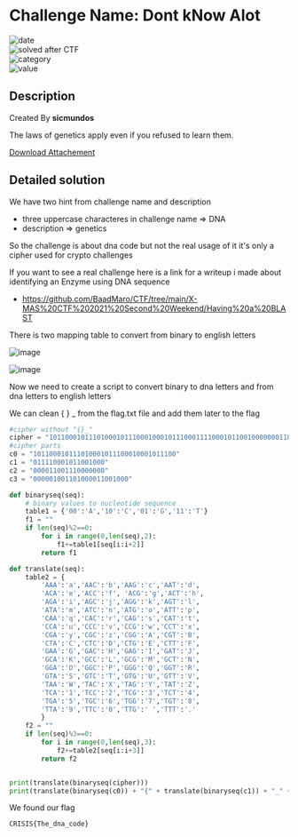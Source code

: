 # Challenge Name: Dont kNow Alot


![date](https://img.shields.io/badge/date-10.03.2022-brightgreen.svg)  
![solved after CTF](https://img.shields.io/badge/solved-after%20CTF-red.svg)  
![category](https://img.shields.io/badge/category-Crypto-blueviolet.svg)   
![value](https://img.shields.io/badge/value-20-blue.svg) 


## Description

Created By **sicmundos**

The laws of genetics apply even if you refused to learn them.

[Download Attachement](https://s3.eu-west-3.amazonaws.com/crisis-assets/crisis_attachements/TThNoXHghAOSVmldSEgU6v9ElaMHx9ZOjQVQtLlu.zip)

## Detailed solution

We have two hint from challenge name and description
- three uppercase characteres in challenge name => DNA
- description => genetics 

So the challenge is about dna code but not the real usage of it it's only a cipher used for crypto challenges   

If you want to see a real challenge here is a link for a writeup i made about identifying an Enzyme using DNA sequence 

- https://github.com/BaadMaro/CTF/tree/main/X-MAS%20CTF%202021%20Second%20Weekend/Having%20a%20BLAST

There is two mapping table to convert from binary to english letters 

![image](https://user-images.githubusercontent.com/72421091/157745384-2e63df82-c6c0-4a23-bae6-f1db3dfaf36e.png)

![image](https://user-images.githubusercontent.com/72421091/157745399-c96698b5-7edc-4f27-a379-2f3a75d3bbb1.png)

Now we need to create a script to convert binary to dna letters and from dna letters to english letters

We can clean { } _ from the flag.txt file and add them later to the flag  

```python
#cipher without "{}_"
cipher = "101100010111010001011100010001011100011110001011001000000011001110000000000001001101000011001000"
#cipher parts
c0 = "101100010111010001011100010001011100"
c1 = "011110001011001000"
c2 = "000011001110000000"
c3 = "000001001101000011001000"

def binaryseq(seq):
    # binary values to nucleotide sequence
    table1 = {'00':'A','10':'C','01':'G','11':'T'}
    f1 = ""
    if len(seq)%2==0:
        for i in range(0,len(seq),2):
            f1+=table1[seq[i:i+2]]
        return f1

def translate(seq):
    table2 = {
        'AAA':'a','AAC':'b','AAG':'c','AAT':'d',
        'ACA':'e','ACC':'f', 'ACG':'g','ACT':'h',
        'AGA':'i','AGC':'j','AGG':'k','AGT':'l',
        'ATA':'m','ATC':'n','ATG':'o','ATT':'p',
        'CAA':'q','CAC':'r','CAG':'s','CAT':'t',
        'CCA':'u','CCC':'v','CCG':'w','CCT':'x',
        'CGA':'y','CGC':'z','CGG':'A','CGT':'B',
        'CTA':'C','CTC':'D','CTG':'E','CTT':'F',
        'GAA':'G','GAC':'H','GAG':'I','GAT':'J',
        'GCA':'K','GCC':'L','GCG':'M','GCT':'N',
        'GGA':'O','GGC':'P','GGG':'Q','GGT':'R',
        'GTA':'S','GTC':'T','GTG':'U','GTT':'V',
        'TAA':'W','TAC':'X','TAG':'Y','TAT':'Z',
        'TCA':'1','TCC':'2','TCG':'3','TCT':'4',
        'TGA':'5','TGC':'6','TGG':'7','TGT':'8',
        'TTA':'9','TTC':'0','TTG':' ','TTT':'.'
        }
    f2 = ""
    if len(seq)%3==0:
        for i in range(0,len(seq),3):
            f2+=table2[seq[i:i+3]]
        return f2


print(translate(binaryseq(cipher)))
print(translate(binaryseq(c0)) + "{" + translate(binaryseq(c1)) + "_" + translate(binaryseq(c2)) + "_" + translate(binaryseq(c3)) + "}")

```

We found our flag

```
CRISIS{The_dna_code}
```

